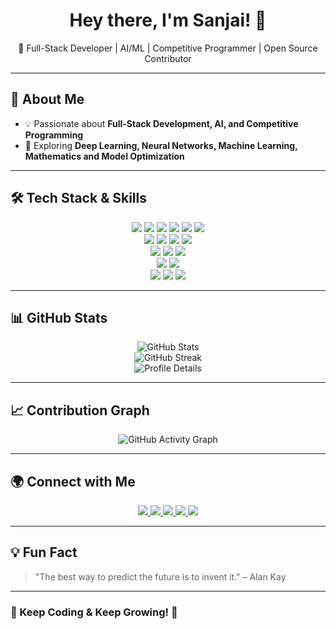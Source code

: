 <h1 align="center">Hey there, I'm Sanjai! 👋</h1>

<p align="center">
  🚀 Full-Stack Developer | AI/ML | Competitive Programmer | Open Source Contributor  
</p>

---

## 🌟 About Me  
- 💡 Passionate about **Full-Stack Development, AI, and Competitive Programming**  
- 🚀 Exploring **Deep Learning, Neural Networks, Machine Learning, Mathematics and Model Optimization**  

---

## 🛠 Tech Stack & Skills  
<p align="center">
  <img src="https://img.shields.io/badge/HTML-E34F26?style=for-the-badge&logo=html5&logoColor=white"/>
  <img src="https://img.shields.io/badge/CSS-1572B6?style=for-the-badge&logo=css3&logoColor=white"/>
  <img src="https://img.shields.io/badge/JavaScript-F7DF1E?style=for-the-badge&logo=javascript&logoColor=black"/>
  <img src="https://img.shields.io/badge/TypeScript-007ACC?style=for-the-badge&logo=typescript&logoColor=white"/>
  <img src="https://img.shields.io/badge/React-20232A?style=for-the-badge&logo=react&logoColor=61DAFB"/>
  <img src="https://img.shields.io/badge/Next.js-000000?style=for-the-badge&logo=nextdotjs&logoColor=white"/>
  <br/>
  <img src="https://img.shields.io/badge/Node.js-43853D?style=for-the-badge&logo=node.js&logoColor=white"/>
  <img src="https://img.shields.io/badge/Express.js-000000?style=for-the-badge&logo=express&logoColor=white"/>
  <img src="https://img.shields.io/badge/Flask-000000?style=for-the-badge&logo=flask&logoColor=white"/>
  <img src="https://img.shields.io/badge/FastAPI-009688?style=for-the-badge&logo=fastapi&logoColor=white"/>
  <br/>
  <img src="https://img.shields.io/badge/MongoDB-4EA94B?style=for-the-badge&logo=mongodb&logoColor=white"/>
  <img src="https://img.shields.io/badge/PostgreSQL-336791?style=for-the-badge&logo=postgresql&logoColor=white"/>
  <img src="https://img.shields.io/badge/Firebase-ffca28?style=for-the-badge&logo=firebase&logoColor=black"/>
  <br/>
  <img src="https://img.shields.io/badge/Python-3776AB?style=for-the-badge&logo=python&logoColor=white"/>
  <img src="https://img.shields.io/badge/C++-00599C?style=for-the-badge&logo=c%2B%2B&logoColor=white"/>
  <br/>
  <img src="https://img.shields.io/badge/Git-F05032?style=for-the-badge&logo=git&logoColor=white"/>
  <img src="https://img.shields.io/badge/GitHub-181717?style=for-the-badge&logo=github&logoColor=white"/>
  <img src="https://img.shields.io/badge/Postman-FF6C37?style=for-the-badge&logo=postman&logoColor=white"/>
</p>

---

## 📊 GitHub Stats  
<p align="center">
  <img src="https://github-readme-stats.vercel.app/api?username=sanjai-rs7&show_icons=true&theme=tokyonight" alt="GitHub Stats" />
  <br/>
  <img src="https://streak-stats.demolab.com/?user=sanjai-rs7&theme=github-dark-blue" alt="GitHub Streak" />
  <br/>
  <img src="https://github-profile-summary-cards.vercel.app/api/cards/profile-details?username=sanjai-rs7&theme=radical" alt="Profile Details" />
</p>

---

## 📈 Contribution Graph  
<p align="center">
  <img src="https://github-readme-activity-graph.vercel.app/graph?username=sanjai-rs7&theme=react-dark" alt="GitHub Activity Graph" />
</p>

---

## 🌍 Connect with Me  
<p align="center">
  <a href="https://www.linkedin.com/in/sanjai-r-070aa4250/">
    <img src="https://img.shields.io/badge/LinkedIn-0077B5?style=for-the-badge&logo=linkedin&logoColor=white"/>
  </a>
  <a href="https://github.com/sanjai-rs7">
    <img src="https://img.shields.io/badge/GitHub-181717?style=for-the-badge&logo=github&logoColor=white"/>
  </a>
  <a href="mailto:sanjairs72@gmail.com">
    <img src="https://img.shields.io/badge/Email-D14836?style=for-the-badge&logo=gmail&logoColor=white"/>
  </a>
  <a href="https://leetcode.com/u/itz_sanjai_rs7">
    <img src="https://img.shields.io/badge/Leetcode-FFA116?style=for-the-badge&logo=leetcode&logoColor=white"/>
  </a>
  <a href="https://codeforces.com/profile/Sanjai_RS">
    <img src="https://img.shields.io/badge/Codeforces-1F8ACB?style=for-the-badge&logo=codeforces&logoColor=white"/>
  </a>
</p>

---

## 💡 Fun Fact  
> "The best way to predict the future is to invent it." – Alan Kay  

---

### 📝 Keep Coding & Keep Growing! 🚀
